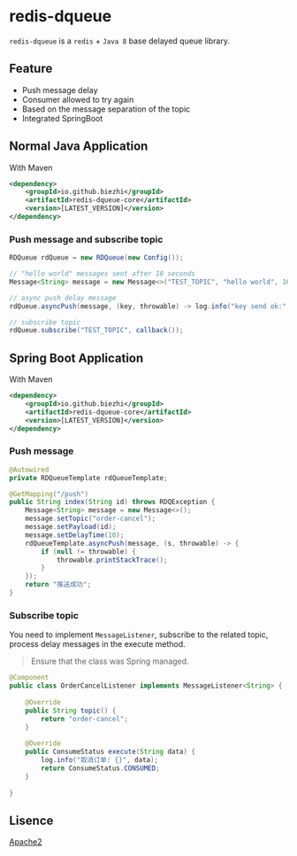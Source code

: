 # redis-dqueue

`redis-dqueue` is a `redis` + `Java 8` base delayed queue library.

## Feature

- Push message delay
- Consumer allowed to try again
- Based on the message separation of the topic
- Integrated SpringBoot

## Normal Java Application

With Maven

```xml
<dependency>
    <groupId>io.github.biezhi</groupId>
    <artifactId>redis-dqueue-core</artifactId>
    <version>[LATEST_VERSION]</version>
</dependency>
```

### Push message and subscribe topic

```java
RDQueue rdQueue = new RDQueue(new Config());

// "hello world" messages sent after 10 seconds
Message<String> message = new Message<>("TEST_TOPIC", "hello world", 10);

// async push delay message
rdQueue.asyncPush(message, (key, throwable) -> log.info("key send ok:" + key));

// subscribe topic
rdQueue.subscribe("TEST_TOPIC", callback());
```

## Spring Boot Application

With Maven

```xml
<dependency>
    <groupId>io.github.biezhi</groupId>
    <artifactId>redis-dqueue-core</artifactId>
    <version>[LATEST_VERSION]</version>
</dependency>
```

### Push message

```java
@Autowired
private RDQueueTemplate rdQueueTemplate;

@GetMapping("/push")
public String index(String id) throws RDQException {
    Message<String> message = new Message<>();
    message.setTopic("order-cancel");
    message.setPayload(id);
    message.setDelayTime(10);
    rdQueueTemplate.asyncPush(message, (s, throwable) -> {
        if (null != throwable) {
            throwable.printStackTrace();
        }
    });
    return "推送成功";
}
```

### Subscribe topic

You need to implement `MessageListener`, subscribe to the related topic, process delay messages in the execute method.

> Ensure that the class was Spring managed.

```java
@Component
public class OrderCancelListener implements MessageListener<String> {
    
	@Override
	public String topic() {
		return "order-cancel";
	}
    
	@Override
	public ConsumeStatus execute(String data) {
		log.info("取消订单: {}", data);
		return ConsumeStatus.CONSUMED;
	}
    
}
```

## Lisence

[Apache2](LISENCE)
